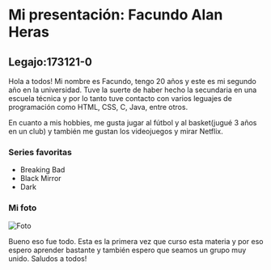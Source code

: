 # Mi presentación: Facundo Alan Heras
## Legajo:173121-0
Hola a todos! Mi nombre es Facundo, tengo 20 años y este es mi segundo año en la universidad.
Tuve la suerte de haber hecho la secundaria en una escuela técnica y por lo tanto tuve contacto con varios leguajes de programación como HTML, CSS, C, Java, entre otros.

En cuanto a mis hobbies, me gusta jugar al fútbol y al basket(jugué 3 años en un club) y también me gustan los videojuegos y mirar Netflix.

### Series favoritas
- Breaking Bad
- Black Mirror
- Dark

### Mi foto
![Foto](https://i.imgur.com/PVV2H11.jpg)

Bueno eso fue todo. Esta es la primera vez que curso esta materia y por eso espero aprender bastante y también espero que seamos un grupo muy unido. Saludos a todos!

